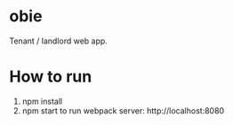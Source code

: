 # obie
Tenant / landlord web app.

# How to run
1. npm install
2. npm start to run webpack server: http://localhost:8080
